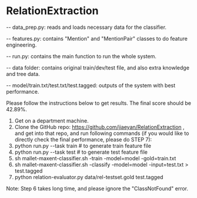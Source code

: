 # RelationExtraction

-- data_prep.py: reads and loads necessary data for the classifier.

-- features.py: contains "Mention" and "MentionPair" classes to do feature engineering.

-- run.py: contains the main function to run the whole system.

-- data folder: contains original train/dev/test file, and also extra knowledge and tree data.

-- model/train.txt/test.txt/test.tagged: outputs of the system with best performance.

Please follow the instructions below to get results. The final score should be 42.89%.
1. Get on a department machine. 
2. Clone the GitHub repo: https://github.com/jiaeyan/RelationExtraction , and get into that repo, and run following commands (if you would like to directly check the final performance, please do STEP 7):
3. python run.py --task train  # to generate train feature file
4. python run.py --task test   # to generate test feature file
5. sh mallet-maxent-classifier.sh -train  -model=model -gold=train.txt
6. sh mallet-maxent-classifier.sh -classify  -model=model -input=test.txt > test.tagged
7. python relation-evaluator.py data/rel-testset.gold test.tagged

Note: Step 6 takes long time, and please ignore the "ClassNotFound" error. 